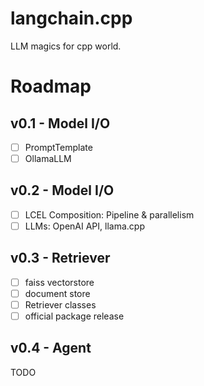 # langchain.cpp

LLM magics for cpp world.

# Roadmap

## v0.1 - Model I/O

* [ ] PromptTemplate
* [ ] OllamaLLM

## v0.2 - Model I/O

* [ ] LCEL Composition: Pipeline & parallelism
* [ ] LLMs: OpenAI API, llama.cpp

## v0.3 - Retriever

* [ ] faiss vectorstore
* [ ] document store
* [ ] Retriever classes
* [ ] official package release

## v0.4 - Agent

TODO